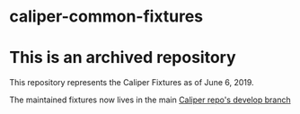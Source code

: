 # caliper-common-fixtures


# This is an archived repository

This repository represents the Caliper Fixtures as of June 6, 2019.

The maintained fixtures now lives in the main [Caliper repo's develop branch](https://github.com/IMSGlobal/caliper-spec/tree/develop)
